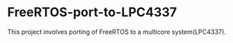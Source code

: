 # FreeRTOS-port-to-LPC4337
This project involves porting of  FreeRTOS to a multicore system(LPC4337).
